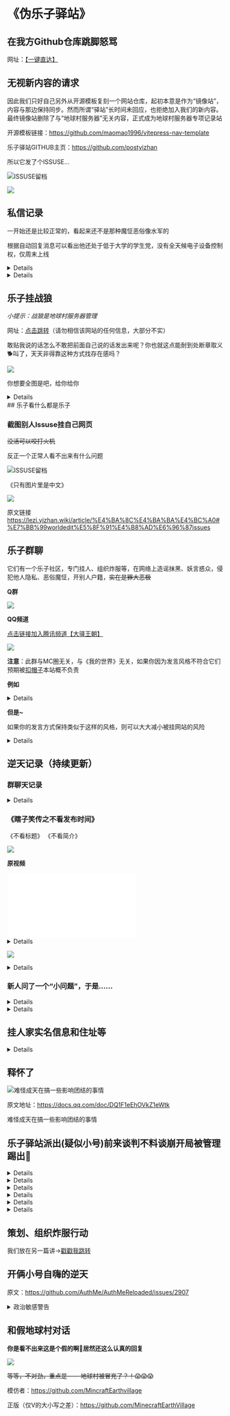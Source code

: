 # 《伪乐子驿站》

## 在我方Github仓库跳脚怒骂

网址：[【一键直达】](https://github.com/MinecraftEarthVillage/lezi/issues/1)

## 无视新内容的请求

因此我们只好自己另外从开源模板复刻一个网站仓库，起初本意是作为“镜像站”，内容与那边保持同步。然而所谓“驿站”长时间未回应，也拒绝加入我们的新内容。最终镜像站删除了与“地球村服务器”无关内容，正式成为地球村服务器专项记录站

开源模板链接：https://github.com/maomao1996/vitepress-nav-template

乐子驿站GITHUB主页：https://github.com/postyizhan

所以它发了个ISSUSE...

![ISSUSE留档](/others/乐子驿站/屏幕截图_20-1-2025_205541_github.com.jpeg)

![](/others/乐子驿站/3.jpg)

## 私信记录

一开始还是比较正常的，看起来还不是那种魔怔恶俗像水军的

根据自动回复消息可以看出他还处于低于大学的学生党，没有全天候电子设备控制权，仅周末上线

<details>

![](/others/乐子驿站/私信记录/1.jpg)
![](/others/乐子驿站/私信记录/2.jpg)
![](/others/乐子驿站/私信记录/3.jpg)
![](/others/乐子驿站/私信记录/4.jpg)

</details>

<details>

![](/others/乐子驿站/QQ主页.png)

后面因为一直不回信息（即便周末了，也没提示上学了也并没有消息）所以已经删除好友了~~（据说“战狼”这个QQ是腐竹借用同学的所以不能加太多群和用户）~~

</details>

## 乐子挂战狼

_小提示：战狼是地球村服务器管理_

网址：[点击跳转](https://lezi.8aka.org/article/%E4%BA%8C%E4%BA%BA%E4%BC%A0#%E9%87%8E%E7%8B%BC-q-%E4%B8%AA%E4%BA%BA%E4%BF%A1%E6%81%AF)（请勿相信该网站的任何信息，大部分不实）

敢贴我说的话怎么不敢把前面自己说的话发出来呢？你也就这点能耐到处断章取义🐕叫了，天天非得靠这种方式找存在感吗？

![](/others/乐子驿站/挂战狼.png)

你想要全图是吧，给你给你
<details>

![](/others/乐子驿站/战狼骂人前后上下文.jpg)

</details>
## 乐子看什么都是乐子

### 截图别人Issuse挂自己网页

~~没活可以咬打火机~~

反正一个正常人看不出来有什么问题

![ISSUSE留档](/others/乐子驿站/别人提的反馈也挂出去.png)

《只有图片里是中文》

![](/others/乐子驿站/worldedit.png)

原文链接 https://lezi.yizhan.wiki/article/%E4%BA%8C%E4%BA%BA%E4%BC%A0#%E7%BB%99worldedit%E5%8F%91%E4%B8%AD%E6%96%87issues

## 乐子群聊

它们有一个乐子社区，专门挂人、组织炸服等，在网络上造谣抹黑、妖言惑众，侵犯他人隐私、恶俗魔怔，开别人户籍，~~实在是罪大恶极~~

**Q群**

![](/others/乐子驿站/乐子群聊.jpg)

**QQ频道**

[点击链接加入腾讯频道【大驿王朝】](https://pd.qq.com/s/93ybt5uhi?businessType=9)

![](/others/乐子驿站/乐子频道.jpg)

**注意**：此群与MC圈无关，与《我的世界》无关，如果你因为发言风格不符合它们预期被[扣帽子](https://lezi.yizhan.wiki/)本站概不负责

**例如**

<details>

- 原文地址：

https://lezi.yizhan.wiki/article/Pojun%E4%BC%A0

https://lezi.yizhan.wiki/article/NiceHello%E4%BC%A0

![](/others/乐子驿站/发言不合它们预期.png)

</details>

**但是~**

如果你的发言方式保持类似于这样的风格，则可以大大减小被挂网站的风险

<details>

![](/others/乐子驿站/模范发言.jpg)

</details>

## 逆天记录（持续更新）

### 群聊天记录

<details>

![](/others/乐子驿站/1.jpg)

</details>

### 《瞎子笑传之不看发布时间》

《不看标题》
《不看简介》

![](/others/乐子驿站/瞎子笑传/瞎子笑传之不看发布时间.jpg)

**原视频**

<iframe src="//player.bilibili.com/player.html?isOutside=true&aid=954811152&bvid=BV15W4y1Q7RD&cid=1163756681&p=1" scrolling="no" border="0" frameborder="no" framespacing="0" allowfullscreen="true"></iframe>

<details>

![](/others/乐子驿站/瞎子笑传/瞎子1.jpg)

![](/others/乐子驿站/瞎子笑传/瞎子2.jpg)

</details>

![](/others/乐子驿站/1.jpg)

<details>

![](/others/乐子驿站/2.jpg)

</details>

### 新人问了一个“小问题”，于是……

<details>

![](/others/乐子驿站/幽默复读机.jpg)

</details>

<details>

### 试图举报我方网站，但不料我们只是模板相同

![](/others/乐子驿站/试图举报.jpg)

</details>

<!-- ### 典型殖人发言

<details>

![](/others/乐子驿站/殖人言论.jpg)

**这就得发一下QQ了**

![](/others/乐子驿站/殖人2.jpg)

</details>

**对于这种人建议看这个视频**

<iframe src="//player.bilibili.com/player.html?isOutside=true&aid=1656728206&bvid=BV1UE421c7zR&cid=25656363767&p=1" scrolling="no" border="0" frameborder="no" framespacing="0" allowfullscreen="true"></iframe>

什么？你觉得这个视频这个UP也是乐子。好的，我骂的就是你这种货色乐色 -->

## 挂人家实名信息和住址等

<details>

![](/others/乐子驿站/挂别人实名信息.png)

</details>

## 释怀了

![难怪成天在搞一些影响团结的事情](/others/乐子驿站/极端.png)

原文地址：https://docs.qq.com/doc/DQ1F1eEhOVkZ1eWtk

难怪成天在搞一些影响团结的事情



<!-- # 后续

## 原作者回应

没什么事，别和乐子计较了

原文：https://github.com/maomao1996/vitepress-nav-template/issues/44

![](/others/乐子驿站/原作者回应.png) -->

## 乐子驿站派出(疑似小号)前来谈判不料谈崩开局被管理踢出🤣

<details>

![](/others/乐子驿站/bottle/bottle1.jpg)

</details>

<details>

![](/others/乐子驿站/bottle/bottle2.jpg)

</details>

<details>

![](/others/乐子驿站/bottle/bottle3.jpg)

</details>

<details>

![](/others/乐子驿站/bottle/bottle4.jpg)

</details>

<details>

![](/others/乐子驿站/bottle/bottle5.jpg)

</details>

<details>

![](/others/乐子驿站/bottle/bottle被踢.jpg)

</details>

## 策划、组织炸服行动

我们放在另一篇讲→[戳戳我跳转](/article/1·23事件)

## 开俩小号自嗨的逆天

原文：https://github.com/AuthMe/AuthMeReloaded/issues/2907

<details>
<summary>政治敏感警告</summary>

![](/others/乐子驿站/政治敏感警告.png)

</details>

## 和假地球村对话

**你是看不出来这是个假的啊🤣居然还这么认真的回复**

![](/others/乐子驿站/被冒充了.png)

~~等等，不对劲，重点是—— 地球村被冒充了？！~~😱😱😱

模仿者：https://github.com/MincraftEarthvillage

正版（仅V的大小写之差）：https://github.com/MinecraftEarthVillage
